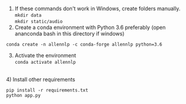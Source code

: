 1) If these commands don't work in Windows, create folders manually.<br>
```mkdir data```<br>
```mkdir static/audio```<br>
2) Create a conda environment with Python 3.6 preferably (open ananconda bash in this directory if windows)<br>

```conda create -n allennlp -c conda-forge allennlp python=3.6```<br>

3) Activate the environment<br>
```conda activate allennlp```<br>
<br>
4) Install other requirements<br>

```pip install -r requirements.txt```<br>
```python app.py```
